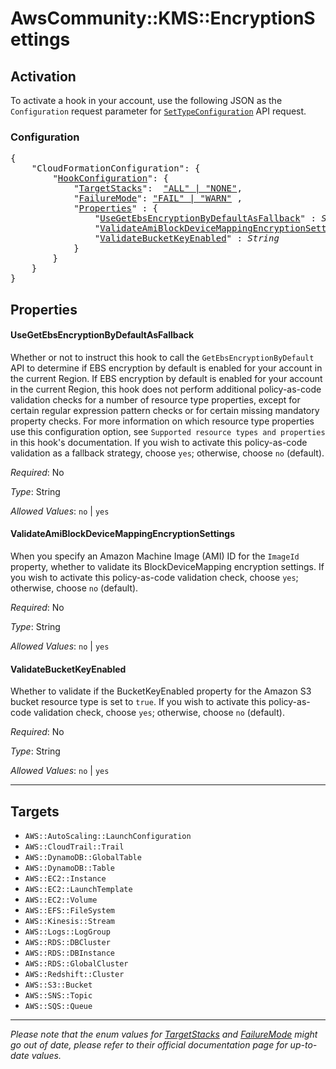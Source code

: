 # AwsCommunity::KMS::EncryptionSettings

## Activation

To activate a hook in your account, use the following JSON as the `Configuration` request parameter for [`SetTypeConfiguration`](https://docs.aws.amazon.com/AWSCloudFormation/latest/APIReference/API_SetTypeConfiguration.html) API request.

### Configuration

<pre>
{
    "CloudFormationConfiguration": {
        "<a href="https://docs.aws.amazon.com/cloudformation-cli/latest/userguide/hooks-structure.html#hooks-hook-configuration" title="HookConfiguration">HookConfiguration</a>": {
            "<a href="https://docs.aws.amazon.com/cloudformation-cli/latest/userguide/hooks-structure.html#hooks-targetstacks" title="TargetStacks">TargetStacks</a>":  <a href="#footnote-1">"ALL" | "NONE"</a>,
            "<a href="https://docs.aws.amazon.com/cloudformation-cli/latest/userguide/hooks-structure.html#hooks-failuremode" title="FailureMode">FailureMode</a>": <a href="#footnote-1">"FAIL" | "WARN"</a> ,
            "<a href="https://docs.aws.amazon.com/cloudformation-cli/latest/userguide/hooks-structure.html#hooks-properties" title="Properties">Properties</a>" : {
                "<a href="#usegetebsencryptionbydefaultasfallback" title="UseGetEbsEncryptionByDefaultAsFallback">UseGetEbsEncryptionByDefaultAsFallback</a>" : <i>String</i>,
                "<a href="#validateamiblockdevicemappingencryptionsettings" title="ValidateAmiBlockDeviceMappingEncryptionSettings">ValidateAmiBlockDeviceMappingEncryptionSettings</a>" : <i>String</i>,
                "<a href="#validatebucketkeyenabled" title="ValidateBucketKeyEnabled">ValidateBucketKeyEnabled</a>" : <i>String</i>
            }
        }
    }
}
</pre>

## Properties

#### UseGetEbsEncryptionByDefaultAsFallback

Whether or not to instruct this hook to call the `GetEbsEncryptionByDefault` API to determine if EBS encryption by default is enabled for your account in the current Region.  If EBS encryption by default is enabled for your account in the current Region, this hook does not perform additional policy-as-code validation checks for a number of resource type properties, except for certain regular expression pattern checks or for certain missing mandatory property checks.  For more information on which resource type properties use this configuration option, see `Supported resource types and properties` in this hook's documentation.  If you wish to activate this policy-as-code validation as a fallback strategy, choose `yes`; otherwise, choose `no` (default).

_Required_: No

_Type_: String

_Allowed Values_: <code>no</code> | <code>yes</code>

#### ValidateAmiBlockDeviceMappingEncryptionSettings

When you specify an Amazon Machine Image (AMI) ID for the `ImageId` property, whether to validate its BlockDeviceMapping encryption settings.  If you wish to activate this policy-as-code validation check, choose `yes`; otherwise, choose `no` (default).

_Required_: No

_Type_: String

_Allowed Values_: <code>no</code> | <code>yes</code>

#### ValidateBucketKeyEnabled

Whether to validate if the BucketKeyEnabled property for the Amazon S3 bucket resource type is set to `true`.  If you wish to activate this policy-as-code validation check, choose `yes`; otherwise, choose `no` (default).

_Required_: No

_Type_: String

_Allowed Values_: <code>no</code> | <code>yes</code>


---

## Targets

* `AWS::AutoScaling::LaunchConfiguration`
* `AWS::CloudTrail::Trail`
* `AWS::DynamoDB::GlobalTable`
* `AWS::DynamoDB::Table`
* `AWS::EC2::Instance`
* `AWS::EC2::LaunchTemplate`
* `AWS::EC2::Volume`
* `AWS::EFS::FileSystem`
* `AWS::Kinesis::Stream`
* `AWS::Logs::LogGroup`
* `AWS::RDS::DBCluster`
* `AWS::RDS::DBInstance`
* `AWS::RDS::GlobalCluster`
* `AWS::Redshift::Cluster`
* `AWS::S3::Bucket`
* `AWS::SNS::Topic`
* `AWS::SQS::Queue`

---

<p id="footnote-1"><i> Please note that the enum values for <a href="https://docs.aws.amazon.com/cloudformation-cli/latest/userguide/hooks-structure.html#hooks-targetstacks" title="TargetStacks">
TargetStacks</a> and <a href="https://docs.aws.amazon.com/cloudformation-cli/latest/userguide/hooks-structure.html#hooks-failuremode" title="FailureMode">FailureMode</a>
might go out of date, please refer to their official documentation page for up-to-date values. </i></p>

